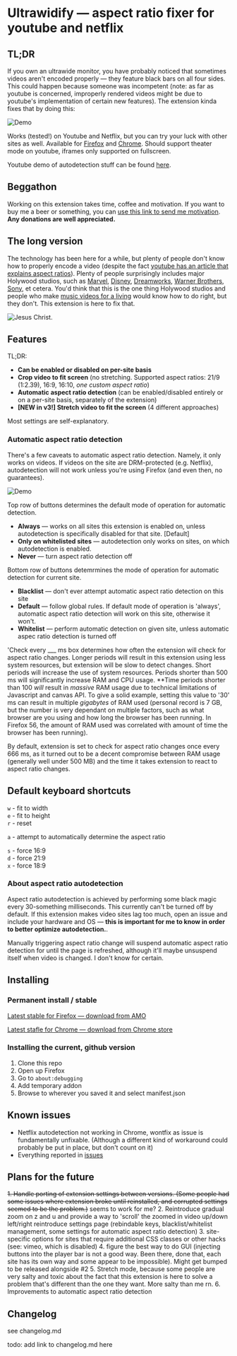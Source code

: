 ﻿# Ultrawidify — aspect ratio fixer for youtube and netflix

## TL;DR

If you own an ultrawide monitor, you have probably noticed that sometimes videos aren't encoded properly — they feature black bars on all four sides. This could happen because someone was incompetent (note: as far as youtube is concerned, improperly rendered videos might be due to youtube's implementation of certain new features). The extension kinda fixes that by doing this:

![Demo](img-demo/example-httyd2.png "Should these black bars be here? No [...] But an ultrawide user never forgets.")

Works (tested!) on Youtube and Netflix, but you can try your luck with other sites as well. Available for [Firefox](https://addons.mozilla.org/en/firefox/addon/ultrawidify/) and [Chrome](https://chrome.google.com/webstore/detail/ultrawidify/dndehlekllfkaijdlokmmicgnlanfjbi). Should support theater mode on youtube, iframes only supported on fullscreen.

Youtube demo of autodetection stuff can be found [here](https://www.youtube.com/watch?v=j2xn1WpbtCQ).

## Beggathon

Working on this extension takes time, coffee and motivation. If you want to buy me a beer or something, you can [use this link to send me motivation](https://www.paypal.me/tamius). **Any donations are well appreciated.**

## The long version

The technology has been here for a while, but plenty of people don't know how to properly encode a video (despite the fact [youtube has an article that explains aspect ratios](https://support.google.com/youtube/answer/6375112)). Plenty of people surprisingly includes major Holywood studios, such as [Marvel](https://www.youtube.com/watch?v=Ke1Y3P9D0Bc), [Disney](https://www.youtube.com/watch?v=yCOPJi0Urq4), [Dreamworks](https://www.youtube.com/watch?v=oKiYuIsPxYk), [Warner Brothers](https://www.youtube.com/watch?v=VYZ3U1inHA4), [Sony](https://www.youtube.com/watch?v=7BWWWQzTpNU), et cetera. You'd think that this is the one thing Holywood studios and people who make [music videos for a living](https://www.youtube.com/watch?v=c6Mx2mxpaCY) would know how to do right, but they don't. This extension is here to fix that.

![Jesus Christ.](img-demo/example-jasonbourne.png "This is indeed worse than Snowden.")

## Features

TL;DR:

* **Can be enabled or disabled on per-site basis**
* **Crop video to fit screen** (no stretching. Supported aspect ratios: 21/9 (1:2.39), 16:9, 16:10, _one custom aspect ratio_)
* **Automatic aspect ratio detection** (can be enabled/disabled entirely or on a per-site basis, separately of the extension)
* **[NEW in v3!] Stretch video to fit the screen** (4 different approaches)

Most settings are self-explanatory.

### Automatic aspect ratio detection

There's a few caveats to automatic aspect ratio detection. Namely, it only works on videos. If videos on the site are DRM-protected (e.g. Netflix), autodetection will not work unless you're using Firefox (and even then, no guarantees).


![Demo](img-demo/ui/popup/autoar.png)

Top row of buttons determines the default mode of operation for automatic detection.

* **Always** — works on all sites this extension is enabled on, unless autodetection is specifically disabled for that site. [Default]
* **Only on whitelisted sites** — autodetection only works on sites, on which autodetection is enabled.
* **Never** — turn aspect ratio detection off

Bottom row of buttons detemrmines the mode of operation for automatic detection for current site. 

* **Blacklist** — don't ever attempt automatic aspect ratio detection on this site
* **Default** — follow global rules. If default mode of operation is 'always', automatic aspect ratio detection will work on this site, otherwise it won't.
* **Whitelist** — perform automatic detection on given site, unless automatic aspec ratio detection is turned off 

'Check every ___ ms box determines how often the extension will check for aspect ratio changes. Longer periods will result in this extension using less system resources, but extension will be slow to detect changes. Short periods will increase the use of system resources. Periods shorter than 500 ms will significantly increase RAM and CPU usage. **Time periods shorter than 100 _will_ result in _massive_ RAM usage due to technical limitations of Javascript and canvas API. To give a solid example, setting this value to '30' ms can result in multiple _gigabytes_ of RAM used (personal record is 7 GB, but the number is very dependant on multiple factors, such as what browser are you using and how long the browser has been running. In Firefox 56, the amount of RAM used was correlated with amount of time the browser has been running).

By default, extension is set to check for aspect ratio changes once every 666 ms, as it turned out to be a decent compromise between RAM usage (generally well under 500 MB) and the time it takes extension to react to aspect ratio changes.




## Default keyboard shortcuts

`w`   - fit to width  
`e`   - fit to height  
`r`   - reset

`a`   - attempt to automatically determine the aspect ratio 

`s`   - force 16:9  
`d`   - force 21:9  
`x`   - force 18:9  

### About aspect ratio autodetection

Aspect ratio autodetection is achieved by performing some black magic every 30-something milliseconds. This currently can't be turned off by default. If this extension makes video sites lag too much, open an issue and include your hardware and OS — **this is important for me to know in order to better optimize autodetection.**.

Manually triggering aspect ratio change will suspend automatic aspect ratio detection for until the page is refreshed, although it'll maybe unsuspend itself when video is changed. I don't know for certain.

## Installing

### Permanent install / stable

[Latest stable for Firefox — download from AMO](https://addons.mozilla.org/en/firefox/addon/ultrawidify/)

[Latest stafle for Chrome — download from Chrome store](https://chrome.google.com/webstore/detail/ultrawidify/dndehlekllfkaijdlokmmicgnlanfjbi)

### Installing the current, github version

1. Clone this repo
2. Open up Firefox
3. Go to `about:debugging`
4. Add temporary addon
5. Browse to wherever you saved it and select manifest.json

## Known issues

* Netflix autodetection not working in Chrome, wontfix as issue is fundamentally unfixable. (Although a different kind of workaround could probably be put in place, but don't count on it)
* Everything reported in [issues](https://github.com/xternal7/ultrawidify/issues)

## Plans for the future

~~1. Handle porting of extension settings between versions. (Some people had some issues where extension broke until reinstalled, and corrupted settings seemed to be the problem.)~~ seems to work for me?
2. Reintroduce gradual zoom on z and u and provide a way to 'scroll' the zoomed in video up/down left/right
reintroduce settings page (rebindable keys, blacklist/whitelist management, some settings for automatic aspect ratio detection)
3. site-specific options for sites that require additional CSS classes or other hacks (see: vimeo, which is disabled)
4. figure the best way to do GUI (injecting buttons into the player bar is not a good way. Been there, done that, each site has its own way and some appear to be impossible). Might get bumped to be released alongside #2
5. Stretch mode, because some people are very salty and toxic about the fact that this extension is here to solve a problem that's different than the one they want. More salty than me rn.
6. Improvements to automatic aspect ratio detection

## Changelog

see changelog.md

todo: add link to changelog.md here